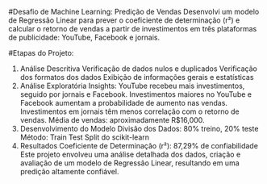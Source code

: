 #Desafio de Machine Learning: Predição de Vendas
Desenvolvi um modelo de Regressão Linear para prever o coeficiente de determinação (r²) e calcular o retorno de vendas a partir de investimentos em três plataformas de publicidade: YouTube, Facebook e jornais.

#Etapas do Projeto:
1. Análise Descritiva
Verificação de dados nulos e duplicados
Verificação dos formatos dos dados
Exibição de informações gerais e estatísticas
2. Análise Exploratória
Insights:
YouTube recebeu mais investimentos, seguido por jornais e Facebook.
Investimentos maiores no YouTube e Facebook aumentam a probabilidade de aumento nas vendas.
Investimentos em jornais têm menos correlação com o retorno de vendas.
Média de vendas: aproximadamente R$16,000.
3. Desenvolvimento do Modelo
Divisão dos Dados: 80% treino, 20% teste
Método: Train Test Split do scikit-learn
4. Resultados
Coeficiente de Determinação (r²): 87,29% de confiabilidade
Este projeto envolveu uma análise detalhada dos dados, criação e avaliação de um modelo de Regressão Linear, resultando em uma predição altamente confiável.
